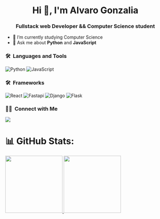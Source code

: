 <h1 align="center">Hi 👋, I'm Alvaro Gonzalia</h1>
<h3 align="center">Fullstack web Developer && Computer Science student</h3>
	

- 🌱 I’m currently studying Computer Science
- 💬 Ask me about **Python** and **JavaScript**

### 🛠 &nbsp;Languages and Tools

![Python](https://img.shields.io/badge/python-00599C?style=for-the-badge&logo=python&logoColor=yellow)
![JavaScript](https://img.shields.io/badge/javascript-00599C?style=for-the-badge&logo=javascript&logoColor=yellow)
<br/>

### 🛠 &nbsp;Frameworks
![React](https://img.shields.io/badge/react-00599C?style=for-the-badge&logo=react&logoColor=white)
![Fastapi](https://img.shields.io/badge/fastapi-00599C?style=for-the-badge&logo=fastapi&logoColor=white)
![Django](https://img.shields.io/badge/django-00599C?style=for-the-badge&logo=django&logoColor=white)
![Flask](https://img.shields.io/badge/flask-00599C?style=for-the-badge&logo=flask&logoColor=white)

### 🤝🏻 &nbsp;Connect with Me
<p>
<a href="https://www.linkedin.com/in/alvaro-gonzal%C3%ADa/"><img src="https://img.shields.io/badge/-Alvaro Gonzalia-0077B5?style=flat&logo=Linkedin&logoColor=white"/></a>
  
</p>


# 📊 GitHub Stats:
<a href="https://github.com/gonzalia">
  <img height="180em" src="https://github-readme-stats-eight-theta.vercel.app/api?username=gonzalia&show_icons=true&theme=prussian&include_all_commits=true&count_private=true"/>
  <img height="180em" src="https://github-readme-stats-eight-theta.vercel.app/api/top-langs/?username=gonzalia&layout=compact&langs_count=8&theme=prussian"/>
</a>





